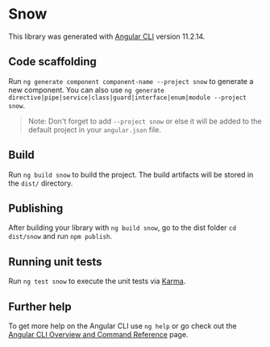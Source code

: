 # Snow

This library was generated with [Angular CLI](https://github.com/angular/angular-cli) version 11.2.14.

## Code scaffolding

Run `ng generate component component-name --project snow` to generate a new component. You can also use `ng generate directive|pipe|service|class|guard|interface|enum|module --project snow`.
> Note: Don't forget to add `--project snow` or else it will be added to the default project in your `angular.json` file. 

## Build

Run `ng build snow` to build the project. The build artifacts will be stored in the `dist/` directory.

## Publishing

After building your library with `ng build snow`, go to the dist folder `cd dist/snow` and run `npm publish`.

## Running unit tests

Run `ng test snow` to execute the unit tests via [Karma](https://karma-runner.github.io).

## Further help

To get more help on the Angular CLI use `ng help` or go check out the [Angular CLI Overview and Command Reference](https://angular.io/cli) page.
